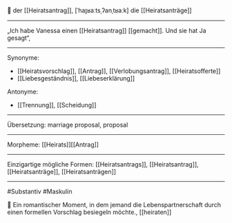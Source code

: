 🔵 der [[Heiratsantrag]], [ˈhaɪ̯ʁaːtsˌʔanˌtʁaːk]
die [[Heiratsanträge]]

---
„Ich habe Vanessa einen [[Heiratsantrag]] [[gemacht]]. Und sie hat Ja gesagt“, 

---
Synonyme:
- [[Heiratsvorschlag]], [[Antrag]], [[Verlobungsantrag]], [[Heiratsofferte]]
- [[Liebesgeständnis]], [[Liebeserklärung]]

Antonyme:
- [[Trennung]], [[Scheidung]]

---
Übersetzung: marriage proposal, proposal

---
Morpheme:
[[Heirats]][[Antrag]]

---
Einzigartige mögliche Formen: 
[[Heiratsantrags]], [[Heiratsantrag]], [[Heiratsanträge]], [[Heiratsanträgen]]

---
#Substantiv #Maskulin

💍 Ein romantischer Moment, in dem jemand die Lebenspartnerschaft durch einen formellen Vorschlag besiegeln möchte., [[heiraten]]